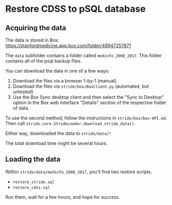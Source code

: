 # Restore CDSS to pSQL database

## Acquiring the data

The data is stored in Box: https://stanfordmedicine.app.box.com/folder/48947257871

The `data` subfolder contains a folder called `medinfo_2008_2017`. This folder
contains all of the psql backup files.

You can download the data in one of a few ways:
1. Download the files via a browser 1-by-1 (manual).
2. Download the files via `stride/box/BoxClient.py` (automated, but untested)
3. Use the Box Sync desktop client and then select the "Sync to Desktop" option in the Box web interface "Details" section of the respective folder of data.

To use the second method, follow the instructions in `stride/box/box-API.md`.
Then call `stride.core.StrideLoader.download_stride_data()`.

Either way, downloaded the data to `stride/data/*`

The total download time might be several hours.

## Loading the data

Within `stride/data/medinfo_2008_2017`, you'll find two restore scripts.
* `restore_stride.sql`
* `restore_cdss.sql`

Run them, wait for a few hours, and hope for success.
